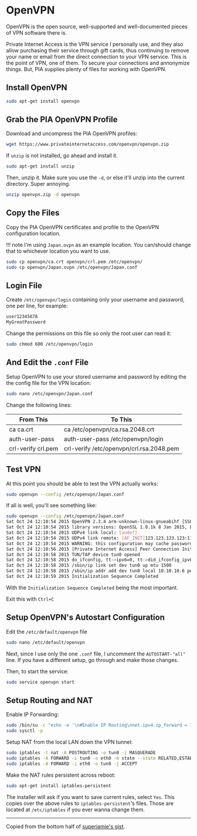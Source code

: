 # OpenVPN

OpenVPN is the open source, well-supported and well-documented pieces of VPN software there is.

Private Internet Access is the VPN service I personally use, and they also allow purchasing their service through gift cards, thus continuing to remove your name or email from the direct connection to your VPN service. This is the point of VPN, one of them. To secure your connections and annonymize things. But, PIA supplies plenty of files for working with OpenVPN.

## Install OpenVPN

```bash
sudo apt-get install openvpn
```

## Grab the PIA OpenVPN Profile

Download and uncompress the PIA OpenVPN profiles:

```bash
wget https://www.privateinternetaccess.com/openvpn/openvpn.zip
```

If `unzip` is not installed, go ahead and install it.

```bash
sudo apt-get install unzip
```

Then, unzip it. Make sure you use the `-d`, or else it'll unzip into the current directory. Super annoying.

```bash
unzip openvpn.zip -d openvpn
```

## Copy the Files

Copy the PIA OpenVPN certificates and profile to the OpenVPN configuration location.

!!! note
    I'm using `Japan.ovpn` as an example location. You can/should change that to whichever location you want to use.

```bash
sudo cp openvpn/ca.crt openvpn/crl.pem /etc/openvpn/
sudo cp openvpn/Japan.ovpn /etc/openvpn/Japan.conf
```

## Login File

Create `/etc/openvpn/login` containing only your username and password, one per line, for example:

```bash
user12345678
MyGreatPassword
```

Change the permissions on this file so only the root user can read it:

```bash
sudo chmod 600 /etc/openvpn/login
```

## And Edit the `.conf` File

Setup OpenVPN to use your stored username and password by editing the the config file for the VPN location:

```bash
sudo nano /etc/openvpn/Japan.conf
```

Change the following lines:

From This                | To This
------------------- | ----------------------------------------
ca ca.crt                   | ca /etc/openvpn/ca.rsa.2048.crt
auth-user-pass    | auth-user-pass /etc/openvpn/login
crl-verify crl.pem | crl-verify /etc/openvpn/crl.rsa.2048.pem

## Test VPN

At this point you should be able to test the VPN actually works:

```bash
sudo openvpn --config /etc/openvpn/Japan.conf
```

If all is well, you'll see something like:

```bash
sudo openvpn --config /etc/openvpn/Japan.conf
Sat Oct 24 12:10:54 2015 OpenVPN 2.3.4 arm-unknown-linux-gnueabihf [SSL (OpenSSL)] [LZO] [EPOLL] [PKCS11] [MH] [IPv6] built on Dec  5 2014
Sat Oct 24 12:10:54 2015 library versions: OpenSSL 1.0.1k 8 Jan 2015, LZO 2.08
Sat Oct 24 12:10:54 2015 UDPv4 link local: [undef]
Sat Oct 24 12:10:54 2015 UDPv4 link remote: [AF_INET]123.123.123.123:1194
Sat Oct 24 12:10:54 2015 WARNING: this configuration may cache passwords in memory -- use the auth-nocache option to prevent this
Sat Oct 24 12:10:56 2015 [Private Internet Access] Peer Connection Initiated with [AF_INET]123.123.123.123:1194
Sat Oct 24 12:10:58 2015 TUN/TAP device tun0 opened
Sat Oct 24 12:10:58 2015 do_ifconfig, tt->ipv6=0, tt->did_ifconfig_ipv6_setup=0
Sat Oct 24 12:10:58 2015 /sbin/ip link set dev tun0 up mtu 1500
Sat Oct 24 12:10:58 2015 /sbin/ip addr add dev tun0 local 10.10.10.6 peer 10.10.10.5
Sat Oct 24 12:10:59 2015 Initialization Sequence Completed
```

With the `Initialization Sequence Completed` being the most important.

Exit this with `Ctrl+C`

## Setup OpenVPN's Autostart Configuration

Edit the `/etc/default/openvpn` file

```bash
sudo nano /etc/default/openvpn
```

Next, since I use only the one `.conf` file,  I uncomment the `AUTOSTART-"all"` line. If you have a different setup, go through and make those changes.

Then, to start the service:

```bash
sudo service openvpn start
```

## Setup Routing and NAT

Enable IP Forwarding:

```bash
sudo /bin/su -c "echo -e '\n#Enable IP Routing\nnet.ipv4.ip_forward = 1' >> /etc/sysctl.conf"
sudo sysctl -p
```

Setup NAT from the local LAN down the VPN tunnel:

```bash
sudo iptables -t nat -A POSTROUTING -o tun0 -j MASQUERADE
sudo iptables -A FORWARD -i tun0 -o eth0 -m state --state RELATED,ESTABLISHED -j ACCEPT
sudo iptables -A FORWARD -i eth0 -o tun0 -j ACCEPT
```

Make the NAT rules persistent across reboot:

```bash
sudo apt-get install iptables-persistent
```

The installer will ask if you want to save current rules, select `Yes`. This copies over the above rules to `iptables-persistent`'s files. Those are located at `/etc/iptables` if you ever wanna change them.

* * *

Copied from the bottom half of [superjamie's gist](https://gist.github.com/superjamie/ac55b6d2c080582a3e64).
